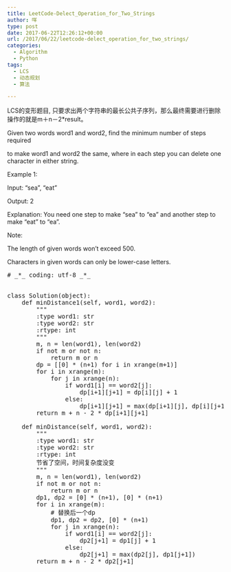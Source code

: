```yaml
---
title: LeetCode-Delect_Operation_for_Two_Strings
author: 咩
type: post
date: 2017-06-22T12:26:12+00:00
url: /2017/06/22/leetcode-delect_operation_for_two_strings/
categories:
  - Algorithm
  - Python
tags:
  - LCS
  - 动态规划
  - 算法

---
```

LCS的变形题目, 只要求出两个字符串的最长公共子序列，那么最终需要进行删除操作的就是m＋n－2*result。
  
Given two words word1 and word2, find the minimum number of steps required
  
to make word1 and word2 the same, where in each step you can delete one character in either string.

Example 1:
  
Input: &#8220;sea&#8221;, &#8220;eat&#8221;
  
Output: 2
  
Explanation: You need one step to make &#8220;sea&#8221; to &#8220;ea&#8221; and another step to make &#8220;eat&#8221; to &#8220;ea&#8221;.
  
Note:
  
The length of given words won&#8217;t exceed 500.
  
Characters in given words can only be lower-case letters.

<pre class="lang:python decode:1"># _*_ coding: utf-8 _*_


class Solution(object):
    def minDistance1(self, word1, word2):
        """
        :type word1: str
        :type word2: str
        :rtype: int
        """
        m, n = len(word1), len(word2)
        if not m or not n:
            return m or n
        dp = [[0] * (n+1) for i in xrange(m+1)]
        for i in xrange(m):
            for j in xrange(n):
                if word1[i] == word2[j]:
                    dp[i+1][j+1] = dp[i][j] + 1
                else:
                    dp[i+1][j+1] = max(dp[i+1][j], dp[i][j+1])
        return m + n - 2 * dp[i+1][j+1]
    
    def minDistance(self, word1, word2):
        """
        :type word1: str
        :type word2: str
        :rtype: int
        节省了空间，时间复杂度没变
        """
        m, n = len(word1), len(word2)
        if not m or not n:
            return m or n
        dp1, dp2 = [0] * (n+1), [0] * (n+1)
        for i in xrange(m):
            # 替换后一个dp
            dp1, dp2 = dp2, [0] * (n+1)
            for j in xrange(n):
                if word1[i] == word2[j]:
                    dp2[j+1] = dp1[j] + 1
                else:
                    dp2[j+1] = max(dp2[j], dp1[j+1])
        return m + n - 2 * dp2[j+1]
</pre>